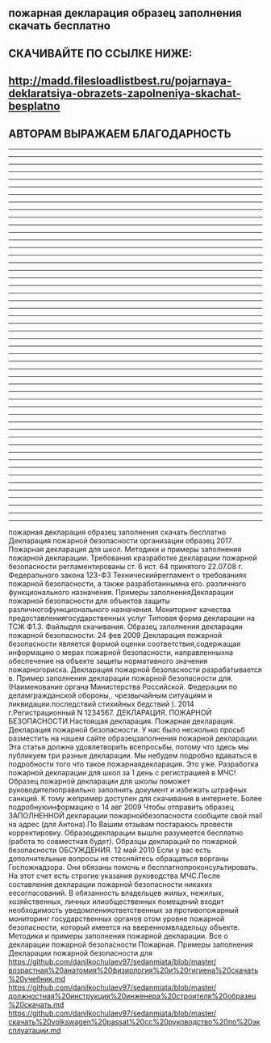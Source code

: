 пожарная декларация образец заполнения скачать бесплатно
--------------------------------------------------
СКАЧИВАЙТЕ ПО ССЫЛКЕ НИЖЕ:
--------------------------------------------------
http://madd.filesloadlistbest.ru/pojarnaya-deklaratsiya-obrazets-zapolneniya-skachat-besplatno
--------------------------------------------------
АВТОРАМ ВЫРАЖАЕМ БЛАГОДАРНОСТЬ
--------------------------------------------------
--------------------------------------------------
--------------------------------------------------
--------------------------------------------------
--------------------------------------------------
--------------------------------------------------
--------------------------------------------------
--------------------------------------------------
--------------------------------------------------
--------------------------------------------------
--------------------------------------------------
--------------------------------------------------
--------------------------------------------------
--------------------------------------------------
--------------------------------------------------
--------------------------------------------------
--------------------------------------------------
--------------------------------------------------
--------------------------------------------------
--------------------------------------------------
--------------------------------------------------
--------------------------------------------------
--------------------------------------------------
--------------------------------------------------
--------------------------------------------------
--------------------------------------------------
--------------------------------------------------
--------------------------------------------------
--------------------------------------------------
--------------------------------------------------
--------------------------------------------------
--------------------------------------------------
--------------------------------------------------
--------------------------------------------------
--------------------------------------------------
--------------------------------------------------
--------------------------------------------------
--------------------------------------------------
--------------------------------------------------
--------------------------------------------------
--------------------------------------------------
--------------------------------------------------
--------------------------------------------------
--------------------------------------------------
--------------------------------------------------
--------------------------------------------------
--------------------------------------------------
--------------------------------------------------
--------------------------------------------------
--------------------------------------------------
--------------------------------------------------
пожарная декларация образец заполнения скачать бесплатно Декларация пожарной безопасности организации образец 2017. Пожарная декларация для школ. Методики и примеры заполнения пожарной декларации. Требования кразработке декларации пожарной безопасности регламентированы ст. 6 ист. 64 принятого 22.07.08 г. Федерального закона  123-ФЗ Техническийрегламент о требованиях пожарной безопасности, а также разработаннымна его. различного функционального назначения. Примеры заполненияДекларации пожарной безопасности для объектов защиты различногофункционального назначения. Мониторинг качества предоставлениягосударственных услуг  Типовая форма декларации на ТСЖ Ф1.3. Файлыдля скачивания. Образец заполнения декларации пожарной безопасности. 24 фев 2009  Декларация пожарной безопасности является формой оценки соответствия,содержащая информацию о мерах пожарной безопасности, направленныхна обеспечение на объекте защиты нормативного значения пожарногориска. Декларация пожарной безопасности разрабатывается в. Пример заполнения декларации пожарной безопасности для. (Наименование органа Министерства Российской. Федерации по деламгражданской обороны,. чрезвычайным ситуациям и ликвидации.последствий стихийных бедствий ).  2014 г.Регистрационный N 1234567. ДЕКЛАРАЦИЯ. ПОЖАРНОЙ БЕЗОПАСНОСТИ.Настоящая декларация. Пожарная декларация. Декларация пожарной безопасности. У нас было несколько просьб разместить на нашем сайте образецзаполнения пожарной декларации. Эта статья должна удовлетворить всепросьбы, потому что здесь мы публикуем три разные декларации. Мы небудем подробно вдаваться в подробности того что такое пожарнаядекларация. Это уже. Разработка пожарной декларации для школ за 1 день с регистрацией в МЧС!  Образец пожарной декларации для школы поможет руководителюправильно заполнить документ и избежать штрафных санкций. К тому жепример доступен для скачивания в интернете. Более подробнуюинформацию о
14 авг 2009  Чтобы отправить образец ЗАПОЛНЕННОЙ декларации пожарнойбезопасности сообщите свой mail на адрес  (для Антона).По Вашим отзывам постараюсь провести корректировку. Образецдекларации вышлю разумеется бесплатно (работа то совместная будет). Образцы деклараций по пожарной безопасности ОБСУЖДЕНИЯ. 12 май 2010  Если у вас есть дополнительные вопросы  не стесняйтесь обращаться ворганы Госпожнадзора. Они обязаны помочь и бесплатнопроконсультировать. На этот счет есть строгие указания руководства МЧС.После составления декларации пожарной безопасности никаких еесогласований. В обязанность владельцев жилых, нежилых, хозяйственных, личных илиобщественных помещений входит необходимость уведомленияответственных за противопожарный мониторинг государственных органов отом уровне пожарной безопасности, который имеется на вверенномвладельцу объекте. Методики и примеры заполнения пожарной декларации. Все о декларации пожарной безопасности  Пожарная. Примеры заполнения Декларации пожарной безопасности для
https://github.com/danilkochulaev97/sedanmiata/blob/master/возрастная%20анатомия%20физиология%20и%20гигиена%20скачать%20учебник.md
https://github.com/danilkochulaev97/sedanmiata/blob/master/должностная%20инструкция%20инженера%20строителя%20образец%20скачать.md
https://github.com/danilkochulaev97/sedanmiata/blob/master/скачать%20volkswagen%20passat%20cc%20руководство%20по%20эксплуатации.md